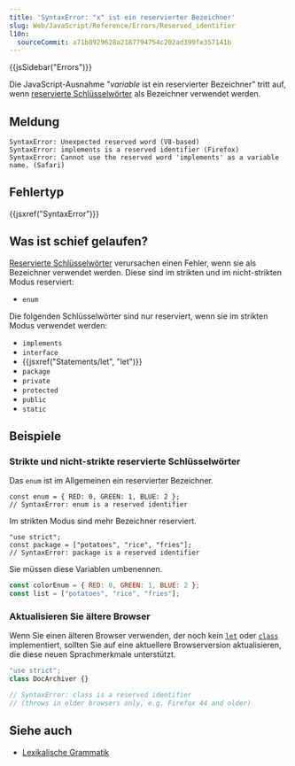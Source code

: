 ```yaml
---
title: 'SyntaxError: "x" ist ein reservierter Bezeichner'
slug: Web/JavaScript/Reference/Errors/Reserved_identifier
l10n:
  sourceCommit: a71b8929628a2187794754c202ad399fe357141b
---
```


{{jsSidebar("Errors")}}

Die JavaScript-Ausnahme "_variable_ ist ein reservierter Bezeichner" tritt auf, wenn [reservierte Schlüsselwörter](/de/docs/Web/JavaScript/Reference/Lexical_grammar#keywords) als Bezeichner verwendet werden.

## Meldung

```plain
SyntaxError: Unexpected reserved word (V8-based)
SyntaxError: implements is a reserved identifier (Firefox)
SyntaxError: Cannot use the reserved word 'implements' as a variable name. (Safari)
```

## Fehlertyp

{{jsxref("SyntaxError")}}

## Was ist schief gelaufen?

[Reservierte Schlüsselwörter](/de/docs/Web/JavaScript/Reference/Lexical_grammar#keywords) verursachen einen Fehler, wenn sie als Bezeichner verwendet werden. Diese sind im strikten und im nicht-strikten Modus reserviert:

- `enum`

Die folgenden Schlüsselwörter sind nur reserviert, wenn sie im strikten Modus verwendet werden:

- `implements`
- `interface`
- {{jsxref("Statements/let", "let")}}
- `package`
- `private`
- `protected`
- `public`
- `static`

## Beispiele

### Strikte und nicht-strikte reservierte Schlüsselwörter

Das `enum` ist im Allgemeinen ein reservierter Bezeichner.

```js-nolint example-bad
const enum = { RED: 0, GREEN: 1, BLUE: 2 };
// SyntaxError: enum is a reserved identifier
```

Im strikten Modus sind mehr Bezeichner reserviert.

```js-nolint example-bad
"use strict";
const package = ["potatoes", "rice", "fries"];
// SyntaxError: package is a reserved identifier
```

Sie müssen diese Variablen umbenennen.

```js example-good
const colorEnum = { RED: 0, GREEN: 1, BLUE: 2 };
const list = ["potatoes", "rice", "fries"];
```

### Aktualisieren Sie ältere Browser

Wenn Sie einen älteren Browser verwenden, der noch kein [`let`](/de/docs/Web/JavaScript/Reference/Statements/let) oder
[`class`](/de/docs/Web/JavaScript/Reference/Statements/class) implementiert, sollten Sie auf eine aktuellere Browserversion aktualisieren, die diese neuen Sprachmerkmale unterstützt.

```js
"use strict";
class DocArchiver {}

// SyntaxError: class is a reserved identifier
// (throws in older browsers only, e.g. Firefox 44 and older)
```

## Siehe auch

- [Lexikalische Grammatik](/de/docs/Web/JavaScript/Reference/Lexical_grammar)
